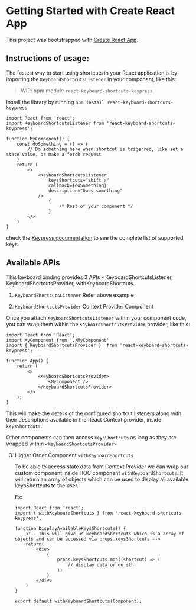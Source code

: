 # Getting Started with Create React App

This project was bootstrapped with [Create React App](https://github.com/facebook/create-react-app).

## Instructions of usage:

The fastest way to start using shortcuts in your React application is by importing the `KeyboardShortcutsListener` in your component, like this:

> WIP: npm module `react-keyboard-shortcuts-keypress`

Install the library by running `npm install react-keyboard-shortcuts-keypress`

```
import React from 'react';
import KeyboardShortcutsListener from 'react-keyboard-shortcuts-keypress'; 

function MyComponent() {
    const doSomething = () => {
        // Do something here when shortcut is trigerred, like set a state value, or make a fetch request 
    }
    return (
        <>
            <KeyboardShortcutsListener
                keysShortcuts="shift a"
                callback={doSomething} 
                description="Does something"
            />
                {
                    /* Rest of your component */
                }
        </>
    )
}

```

check the [Keypress documentation](https://github.com/dmauro/Keypress/blob/master/keypress.coffee#L761) to see the complete list of supported keys.


## Available APIs

This keyboard binding provides 3 APIs - KeyboardShortcutsListener, KeyboardShortcutsProvider, withKeyboardShortcuts.

1. `KeyboardShortcutsListener`
Refer above example

2.  `KeyboardShortcutsProvider` Context Provider Component

Once you attach `KeyboardShortcutsListener` within your component code, you can wrap them within the `KeyboardShortcutsProvider` provider, like this:

```
import React from 'React';
import MyComponent from './MyComponent'
import { KeyboardShortcutsProvider }  from 'react-keyboard-shortcuts-keypress';

function App() {
    return (
        <>
            <KeyboardShortcutsProvider>
                <MyComponent />
            </KeyboardShortcutsProvider>
        </>
    );
}

```

This will make the details of the configured shortcut listeners along with their descriptions available in the React Context provider, inside `keysShortcuts`.

Other components can then access `keysShortcuts` as long as they are wrapped within `<KeyboardShortcutsProvider>`

3. Higher Order Component `withKeyboardShortcuts`

    To be able to access state data from Context Provider we can wrap our custom component inside HOC component `withKeyboardShortcuts`. It will return an array of objects which can 
    be used to display all available keysShortcuts to the user.

    Ex: 

    ```
    import React from 'react';
    import { withKeyboardShortcuts } from 'react-keyboard-shortcuts-keypress';
    
    function DisplayAvailableKeysShortcuts() {
        <!-- This will give us keyboardShortcuts which is a array of objects and can be accessed via props.keysShortcuts -->
        return(
            <div>
                {
                    props.keysShortcuts.map((shortcut) => (
                        // display data or do sth
                    ))
                }
            </div>
        )
    }

    export default withKeyboardShortcuts(Component);
    ```